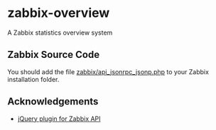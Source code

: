 zabbix-overview
===============

A Zabbix statistics overview system

Zabbix Source Code
------------------

You should add the file <a href="https://github.com/zenja/zabbix-overview/blob/master/zabbix/api_jsonrpc_jsonp.php">zabbix/api_jsonrpc_jsonp.php</a> to your Zabbix installation folder.

Acknowledgements
----------------

* <a href="https://github.com/kodai/jqzabbix">jQuery plugin for Zabbix API</a>
